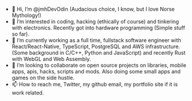 - 👋 Hi, I’m @jmhDevOdin (Audacious choice, I know, but I love Norse Mythology!)
- 👀 I’m interested in coding, hacking (ethically of course) and tinkering with electronics. Recently got into hardware programming (Simple stuff so far).
- 🌱 I’m currently working as a full time, fullstack software engineer with React/React-Native, TypeScript, PostgreSQL and AWS infrastructure. (Some background in C/C++, Python and JavaScript) and recently Rust with WebGL and Web Assembly.
- 💞️ I’m looking to collaborate on open source projects on libraries, mobile apps, apis, hacks, scripts and mods. Also doing some small apps and games on the side hustle.
- 📫 How to reach me, Twitter, my github email, my portfolio site if it is work related.
